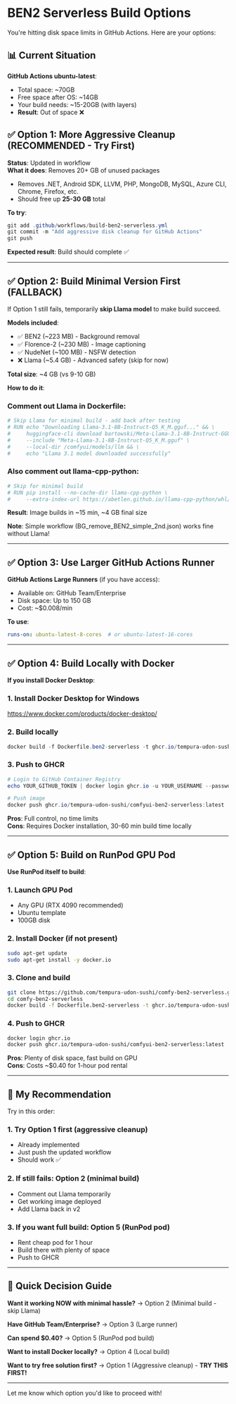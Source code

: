 # BEN2 Serverless Build Options

You're hitting disk space limits in GitHub Actions. Here are your options:

## 📊 Current Situation

**GitHub Actions ubuntu-latest**:
- Total space: ~70GB
- Free space after OS: ~14GB  
- Your build needs: ~15-20GB (with layers)
- **Result**: Out of space ❌

## ✅ Option 1: More Aggressive Cleanup (RECOMMENDED - Try First)

**Status**: Updated in workflow  
**What it does**: Removes 20+ GB of unused packages
- Removes .NET, Android SDK, LLVM, PHP, MongoDB, MySQL, Azure CLI, Chrome, Firefox, etc.
- Should free up **25-30 GB** total

**To try**:
```powershell
git add .github/workflows/build-ben2-serverless.yml
git commit -m "Add aggressive disk cleanup for GitHub Actions"
git push
```

**Expected result**: Build should complete ✅

---

## ✅ Option 2: Build Minimal Version First (FALLBACK)

If Option 1 still fails, temporarily **skip Llama model** to make build succeed.

**Models included**:
- ✅ BEN2 (~223 MB) - Background removal
- ✅ Florence-2 (~230 MB) - Image captioning  
- ✅ NudeNet (~100 MB) - NSFW detection
- ❌ Llama (~5.4 GB) - Advanced safety (skip for now)

**Total size**: ~4 GB (vs 9-10 GB)

**How to do it**:

### Comment out Llama in Dockerfile:
```dockerfile
# Skip Llama for minimal build - add back after testing
# RUN echo "Downloading Llama-3.1-8B-Instruct-Q5_K_M.gguf..." && \
#     huggingface-cli download bartowski/Meta-Llama-3.1-8B-Instruct-GGUF \
#     --include "Meta-Llama-3.1-8B-Instruct-Q5_K_M.gguf" \
#     --local-dir /comfyui/models/llm && \
#     echo "Llama 3.1 model downloaded successfully"
```

### Also comment out llama-cpp-python:
```dockerfile
# Skip for minimal build
# RUN pip install --no-cache-dir llama-cpp-python \
#     --extra-index-url https://abetlen.github.io/llama-cpp-python/whl/cu124
```

**Result**: Image builds in ~15 min, ~4 GB final size

**Note**: Simple workflow (BG_remove_BEN2_simple_2nd.json) works fine without Llama!

---

## ✅ Option 3: Use Larger GitHub Actions Runner

**GitHub Actions Large Runners** (if you have access):
- Available on: GitHub Team/Enterprise
- Disk space: Up to 150 GB
- Cost: ~$0.008/min

**To use**:
```yaml
runs-on: ubuntu-latest-8-cores  # or ubuntu-latest-16-cores
```

---

## ✅ Option 4: Build Locally with Docker

**If you install Docker Desktop**:

### 1. Install Docker Desktop for Windows
https://www.docker.com/products/docker-desktop/

### 2. Build locally
```powershell
docker build -f Dockerfile.ben2-serverless -t ghcr.io/tempura-udon-sushi/comfyui-ben2-serverless:latest .
```

### 3. Push to GHCR
```powershell
# Login to GitHub Container Registry
echo YOUR_GITHUB_TOKEN | docker login ghcr.io -u YOUR_USERNAME --password-stdin

# Push image
docker push ghcr.io/tempura-udon-sushi/comfyui-ben2-serverless:latest
```

**Pros**: Full control, no time limits  
**Cons**: Requires Docker installation, 30-60 min build time locally

---

## ✅ Option 5: Build on RunPod GPU Pod

**Use RunPod itself to build**:

### 1. Launch GPU Pod
- Any GPU (RTX 4090 recommended)
- Ubuntu template
- 100GB disk

### 2. Install Docker (if not present)
```bash
sudo apt-get update
sudo apt-get install -y docker.io
```

### 3. Clone and build
```bash
git clone https://github.com/tempura-udon-sushi/comfy-ben2-serverless.git
cd comfy-ben2-serverless
docker build -f Dockerfile.ben2-serverless -t ghcr.io/tempura-udon-sushi/comfyui-ben2-serverless:latest .
```

### 4. Push to GHCR
```bash
docker login ghcr.io
docker push ghcr.io/tempura-udon-sushi/comfyui-ben2-serverless:latest
```

**Pros**: Plenty of disk space, fast build on GPU  
**Cons**: Costs ~$0.40 for 1-hour pod rental

---

## 📝 My Recommendation

Try in this order:

### 1. **Try Option 1 first** (aggressive cleanup)
- Already implemented
- Just push the updated workflow
- Should work ✅

### 2. **If still fails**: Option 2 (minimal build)
- Comment out Llama temporarily
- Get working image deployed
- Add Llama back in v2

### 3. **If you want full build**: Option 5 (RunPod pod)
- Rent cheap pod for 1 hour
- Build there with plenty of space
- Push to GHCR

---

## 🎯 Quick Decision Guide

**Want it working NOW with minimal hassle?**
→ Option 2 (Minimal build - skip Llama)

**Have GitHub Team/Enterprise?**
→ Option 3 (Large runner)

**Can spend $0.40?**
→ Option 5 (RunPod pod build)

**Want to install Docker locally?**
→ Option 4 (Local build)

**Want to try free solution first?**
→ Option 1 (Aggressive cleanup) - **TRY THIS FIRST!**

---

Let me know which option you'd like to proceed with!
